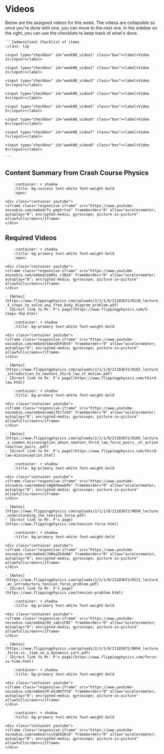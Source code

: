 # Videos

Below are the assigned videos for this week. 
The videos are collapsible so once you're done with one, you can move to the next one.
In the sidebar on the right, you can use the checklists to keep track of what's done.

````{margin}
```{admonition} Checklist of items
:class: tip

<input type="checkbox" id="week08_video1" class="box"><label>Video 1</input></label>

<input type="checkbox" id="week08_video2" class="box"><label>Video 2</input></label>

<input type="checkbox" id="week08_video3" class="box"><label>Video 3</input></label>

<input type="checkbox" id="week08_video4" class="box"><label>Video 4</input></label>

<input type="checkbox" id="week08_video5" class="box"><label>Video 5</input></label>

<input type="checkbox" id="week08_video6" class="box"><label>Video 6</input></label>

<input type="checkbox" id="week08_video7" class="box"><label>Video 7</input></label>

<input type="checkbox" id="week08_video8" class="box"><label>Video 8</input></label>

```
````
## Content Summary from Crash Course Physics

```{dropdown} Friction (Same as last week's)
    :container: + shadow
    :title: bg-success text-white font-weight-bold
    :open:

<div class="container youtube">
<iframe class="responsive-iframe" src="https://www.youtube-nocookie.com/embed/fo_pmp5rtzo" frameborder="0" allow="accelerometer; autoplay="0"; encrypted-media; gyroscope; picture-in-picture" allowfullscreen></iframe>
</div>
```

## Required Videos

```{dropdown} 1. 5 Steps to Solve any Free Body Diagram Problem
    :container: + shadow
    :title: bg-primary text-white font-weight-bold
    :open:

<div class="container youtube">
<iframe class="responsive-iframe" src="https://www.youtube-nocookie.com/embed/pA9Uc_rJNiA" frameborder="0" allow="accelerometer; autoplay="0"; encrypted-media; gyroscope; picture-in-picture" allowfullscreen></iframe>
</div>

- [Notes](https://www.flippingphysics.com/uploads/2/1/1/0/21103672/0120_lecture_notes_-_5_steps_to_solve_any_free_body_diagram_problem.pdf)
- [Direct link to Mr. P's page](https://www.flippingphysics.com/5-steps-fbd.html)
```

```{dropdown} 2. Introduction to Newton's Third Law of Motion
    :container: + shadow
    :title: bg-primary text-white font-weight-bold

<div class="container youtube">
<iframe class="responsive-iframe" src="https://www.youtube-nocookie.com/embed/bAevUhFUhV4" frameborder="0" allow="accelerometer; autoplay="0"; encrypted-media; gyroscope; picture-in-picture" allowfullscreen></iframe>
</div>

- [Notes](https://www.flippingphysics.com/uploads/2/1/1/0/21103672/0102_lecture_notes_-_introduction_to_newtons_third_law_of_motion.pdf)
- [Direct link to Mr. P's page](https://www.flippingphysics.com/third-law.html)
```

```{dropdown} 3. A Common Misconception about Newton's Third Law Force Pairs (or Action-Reaction Pairs)
    :container: + shadow
    :title: bg-primary text-white font-weight-bold

<div class="container youtube">
<iframe class="responsive-iframe" src="https://www.youtube-nocookie.com/embed/wmmjfbl7zG4" frameborder="0" allow="accelerometer; autoplay="0"; encrypted-media; gyroscope; picture-in-picture" allowfullscreen></iframe>
</div>

- [Notes](https://www.flippingphysics.com/uploads/2/1/1/0/21103672/0105_lecture_notes_-_a_common_misconception_about_newtons_thrid_law_force_pairs__or_action-reaction_pairs_.pdf)
- [Direct link to Mr. P's page](https://www.flippingphysics.com/third-law-misconception.html)
```

```{dropdown} 4. Understanding the Tension Force
    :container: + shadow
    :title: bg-primary text-white font-weight-bold

<div class="container youtube">
<iframe class="responsive-iframe" src="https://www.youtube-nocookie.com/embed/iWgbhbwwbPk" frameborder="0" allow="accelerometer; autoplay="0"; encrypted-media; gyroscope; picture-in-picture" allowfullscreen></iframe>
</div>

- [Notes](https://www.flippingphysics.com/uploads/2/1/1/0/21103672/0099_lecture_notes_-_understanding_the_tension_force.pdf)
- [Direct link to Mr. P's page](https://www.flippingphysics.com/tension-force.html)
```

```{dropdown} 5. An Introductory Tension Force Problem
    :container: + shadow
    :title: bg-primary text-white font-weight-bold

<div class="container youtube">
<iframe class="responsive-iframe" src="https://www.youtube-nocookie.com/embed/JUHeaZk9oNA" frameborder="0" allow="accelerometer; autoplay="0"; encrypted-media; gyroscope; picture-in-picture" allowfullscreen></iframe>
</div>

- [Notes](https://www.flippingphysics.com/uploads/2/1/1/0/21103672/0121_lecture_notes_-_an_introductory_tension_force_problem.pdf)
- [Direct link to Mr. P's page](https://www.flippingphysics.com/tension-problem.html)
```

```{dropdown} 6. Force vs. Time on a Dynamics Cart
    :container: + shadow
    :title: bg-primary text-white font-weight-bold
    
<div class="container youtube">
<iframe class="responsive-iframe" src="https://www.youtube-nocookie.com/embed/DU_vaEizFBI" frameborder="0" allow="accelerometer; autoplay="0"; encrypted-media; gyroscope; picture-in-picture" allowfullscreen></iframe>
</div>

- [Notes](https://www.flippingphysics.com/uploads/2/1/1/0/21103672/0094_lecture_notes_-_force_vs._time_on_a_dynamics_cart.pdf)
- [Direct link to Mr. P's page](https://www.flippingphysics.com/force-vs-time.html)
```

```{dropdown} 7. (Part 1) Reviewing Pulleys, Inclines and Free Body Diagrams with an Example Problem
    :container: + shadow
    :title: bg-primary text-white font-weight-bold

<div class="container youtube">
<iframe class="responsive-iframe" src="https://www.youtube-nocookie.com/embed/M-EkxNU7Yt8" frameborder="0" allow="accelerometer; autoplay="0"; encrypted-media; gyroscope; picture-in-picture" allowfullscreen></iframe>
</div>
```

```{dropdown} 8. (Part 2) Reviewing Pulleys, Inclines and Free Body Diagrams with an Example Problem
    :container: + shadow
    :title: bg-primary text-white font-weight-bold

<div class="container youtube">
<iframe class="responsive-iframe" src="https://www.youtube-nocookie.com/embed/ncyVqk6IKc0" frameborder="0" allow="accelerometer; autoplay="0"; encrypted-media; gyroscope; picture-in-picture" allowfullscreen></iframe>
</div>
```
